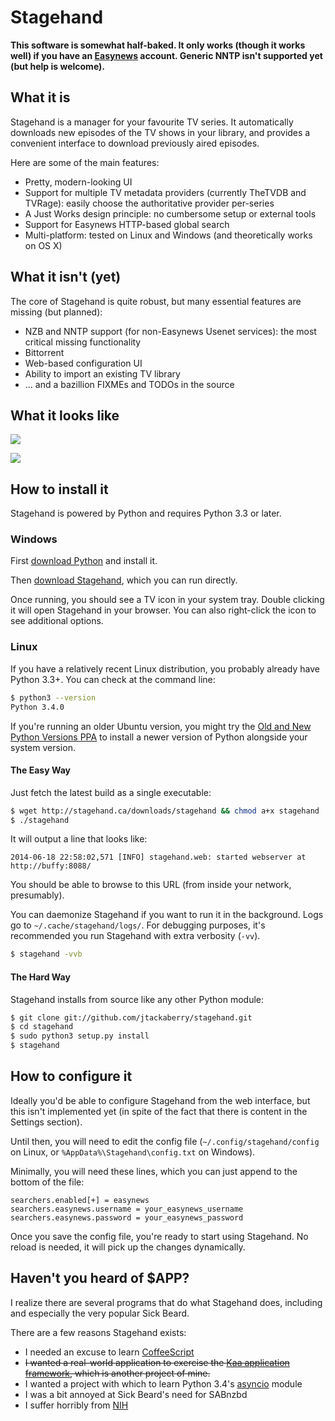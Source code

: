 # Stagehand

**This software is somewhat half-baked. It only works (though it works well)
if you have an [Easynews](http://easynews.com) account.  Generic NNTP isn't
supported yet (but help is welcome).**


## What it is

Stagehand is a manager for your favourite TV series.  It automatically
downloads new episodes of the TV shows in your library, and provides a convenient
interface to download previously aired episodes.

Here are some of the main features:

* Pretty, modern-looking UI
* Support for multiple TV metadata providers (currently TheTVDB and TVRage): easily choose the authoritative provider per-series
* A Just Works design principle: no cumbersome setup or external tools
* Support for Easynews HTTP-based global search
* Multi-platform: tested on Linux and Windows (and theoretically works on OS X)



## What it isn't (yet)

The core of Stagehand is quite robust, but many essential features are missing
(but planned):

* NZB and NNTP support (for non-Easynews Usenet services): the most critical missing functionality
* Bittorrent
* Web-based configuration UI
* Ability to import an existing TV library
* ... and a bazillion FIXMEs and TODOs in the source



## What it looks like

![](https://helix.urandom.ca/stagehand/stagehand.jpg)

![](https://helix.urandom.ca/stagehand/stagehand2.jpg)



## How to install it

Stagehand is powered by Python and requires Python 3.3 or later.


### Windows

First [download Python](https://www.python.org/downloads/) and install it.

Then [download Stagehand](http://stagehand.ca/downloads/stagehand.pyw), which
you can run directly.

Once running, you should see a TV icon in your system tray.  Double clicking
it will open Stagehand in your browser.  You can also right-click the icon to
see additional options.



### Linux

If you have a relatively recent Linux distribution, you probably already have
Python 3.3+.  You can check at the command line:

```bash
$ python3 --version
Python 3.4.0
```

If you're running an older Ubuntu version, you might try the
[Old and New Python Versions PPA](https://launchpad.net/~fkrull/+archive/deadsnakes)
to install a newer version of Python alongside your system version.

#### The Easy Way

Just fetch the latest build as a single executable:

```bash
$ wget http://stagehand.ca/downloads/stagehand && chmod a+x stagehand
$ ./stagehand
```

It will output a line that looks like:

```
2014-06-18 22:58:02,571 [INFO] stagehand.web: started webserver at http://buffy:8088/
```

You should be able to browse to this URL (from inside your network,
presumably).


You can daemonize Stagehand if you want to run it in the background.  Logs go
to `~/.cache/stagehand/logs/`.  For debugging purposes, it's recommended you
run Stagehand with extra verbosity (`-vv`).

```bash
$ stagehand -vvb
```

#### The Hard Way

Stagehand installs from source like any other Python module:

```bash
$ git clone git://github.com/jtackaberry/stagehand.git
$ cd stagehand
$ sudo python3 setup.py install
$ stagehand
```


## How to configure it

Ideally you'd be able to configure Stagehand from the web interface, but this
isn't implemented yet (in spite of the fact that there is content in the
Settings section).

Until then, you will need to edit the config file
(`~/.config/stagehand/config` on Linux, or `%AppData%\Stagehand\config.txt` on
Windows).

Minimally, you will need these lines, which you can just append to the bottom
of the file:

```
searchers.enabled[+] = easynews
searchers.easynews.username = your_easynews_username
searchers.easynews.password = your_easynews_password
```

Once you save the config file, you're ready to start using Stagehand.  No reload
is needed, it will pick up the changes dynamically.



## Haven't you heard of $APP?

I realize there are several programs that do what Stagehand does, including and
especially the very popular Sick Beard.

There are a few reasons Stagehand exists:

* I needed an excuse to learn [CoffeeScript](http://coffeescript.org/)
* ~~I wanted a real-world application to exercise the [Kaa application
  framework](https://github.com/freevo/kaa-base), which is another project of mine.~~
* I wanted a project with which to learn Python 3.4's
  [asyncio](https://docs.python.org/3/library/asyncio.html) module
* I was a bit annoyed at Sick Beard's need for SABnzbd
* I suffer horribly from [NIH](http://en.wikipedia.org/wiki/Not_invented_here)

